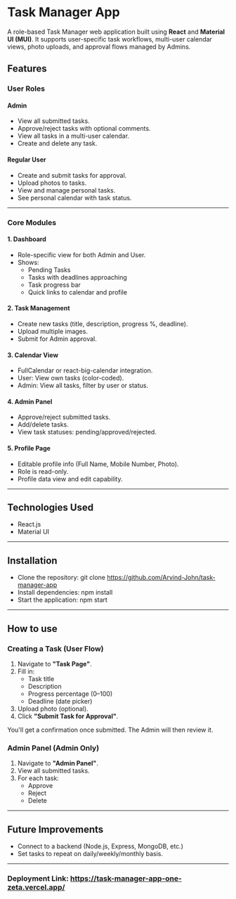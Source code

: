 # Task Manager App

A role-based Task Manager web application built using **React** and **Material UI (MUI)**. It supports user-specific task workflows, multi-user calendar views, photo uploads, and approval flows managed by Admins.

## Features

### User Roles

#### Admin

- View all submitted tasks.
- Approve/reject tasks with optional comments.
- View all tasks in a multi-user calendar.
- Create and delete any task.

#### Regular User

- Create and submit tasks for approval.
- Upload photos to tasks.
- View and manage personal tasks.
- See personal calendar with task status.

---

### Core Modules

#### 1. Dashboard

- Role-specific view for both Admin and User.
- Shows:
  - Pending Tasks
  - Tasks with deadlines approaching
  - Task progress bar
  - Quick links to calendar and profile

#### 2. Task Management

- Create new tasks (title, description, progress %, deadline).
- Upload multiple images.
- Submit for Admin approval.

#### 3. Calendar View

- FullCalendar or react-big-calendar integration.
- User: View own tasks (color-coded).
- Admin: View all tasks, filter by user or status.

#### 4. Admin Panel

- Approve/reject submitted tasks.
- Add/delete tasks.
- View task statuses: pending/approved/rejected.

#### 5. Profile Page

- Editable profile info (Full Name, Mobile Number, Photo).
- Role is read-only.
- Profile data view and edit capability.

---

## Technologies Used

- React.js
- Material UI

---

## Installation

- Clone the repository: git clone https://github.com/Arvind-John/task-manager-app
- Install dependencies: npm install
- Start the application: npm start

---

## How to use

### Creating a Task (User Flow)

1. Navigate to **"Task Page"**.
2. Fill in:
   - Task title
   - Description
   - Progress percentage (0–100)
   - Deadline (date picker)
3. Upload photo (optional).
4. Click **"Submit Task for Approval"**.

You'll get a confirmation once submitted. The Admin will then review it.

### Admin Panel (Admin Only)

1. Navigate to **"Admin Panel"**.
2. View all submitted tasks.
3. For each task:
   - Approve
   - Reject
   - Delete

---

## Future Improvements

- Connect to a backend (Node.js, Express, MongoDB, etc.)
- Set tasks to repeat on daily/weekly/monthly basis.

---

### Deployment Link: https://task-manager-app-one-zeta.vercel.app/
